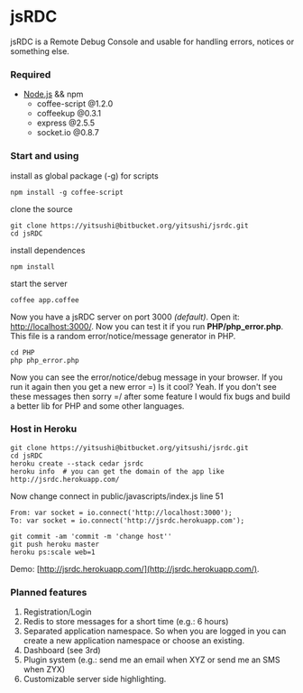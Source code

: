 # jsRDC

jsRDC is a Remote Debug Console and usable for handling errors, notices or something else.

### Required

* [Node.js](http://nodejs.org/) && npm
  * coffee-script @1.2.0
  * coffeekup @0.3.1
  * express @2.5.5
  * socket.io @0.8.7

### Start and using

install as global package (-g) for scripts 

    npm install -g coffee-script

clone the source

    git clone https://yitsushi@bitbucket.org/yitsushi/jsrdc.git
    cd jsRDC

install dependences

    npm install

start the server

    coffee app.coffee
    
Now you have a jsRDC server on port 3000 *(default)*. Open it: [http://localhost:3000/](http://localhost:3000/).
Now you can test it if you run **PHP/php_error.php**.
This file is a random error/notice/message generator in PHP.

    cd PHP
    php php_error.php
    
Now you can see the error/notice/debug message in your browser. If you run it again then you get a new error =) Is it cool? Yeah.
If you don't see these messages then sorry =/
after some feature I would fix bugs and build a better lib for PHP and some other languages.

### Host in Heroku

    git clone https://yitsushi@bitbucket.org/yitsushi/jsrdc.git
    cd jsRDC
    heroku create --stack cedar jsrdc
    heroku info  # you can get the domain of the app like http://jsrdc.herokuapp.com/

Now change connect in public/javascripts/index.js line 51

    From: var socket = io.connect('http://localhost:3000');
    To: var socket = io.connect('http://jsrdc.herokuapp.com');

    git commit -am 'commit -m 'change host''
    git push heroku master
    heroku ps:scale web=1

Demo: [http://jsrdc.herokuapp.com/](http://jsrdc.herokuapp.com/).

### Planned features

1. Registration/Login
2. Redis to store messages for a short time (e.g.: 6 hours)
3. Separated application namespace. So when you are logged in you can create a new application namespace or choose an existing.
4. Dashboard (see 3rd)
5. Plugin system (e.g.: send me an email when XYZ or send me an SMS when ZYX)
6. Customizable server side highlighting.
